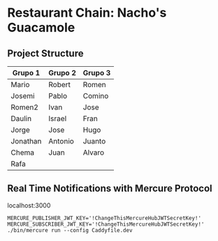 # Restaurant Chain: Nacho's Guacamole

## Project Structure

| Grupo 1  | Grupo 2 | Grupo 3 |
| -------- | ------- | ------- |
| Mario    | Robert  | Romen   |
| Josemi   | Pablo   | Comino  |
| Romen2   | Ivan    | Jose    |
| Daulin   | Israel  | Fran    |
| Jorge    | Jose    | Hugo    |
| Jonathan | Antonio | Juanto  |
| Chema    | Juan    | Alvaro  |
| Rafa     |         |         |

## Real Time Notifications with Mercure Protocol

localhost:3000

`MERCURE_PUBLISHER_JWT_KEY='!ChangeThisMercureHubJWTSecretKey!' MERCURE_SUBSCRIBER_JWT_KEY='!ChangeThisMercureHubJWTSecretKey!' ./bin/mercure run --config Caddyfile.dev`
